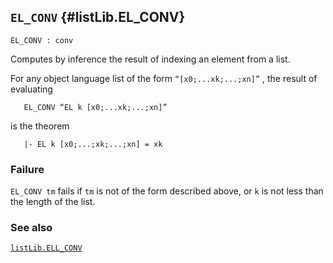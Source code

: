 ## `EL_CONV` {#listLib.EL_CONV}


```
EL_CONV : conv
```



Computes by inference the result of indexing an element from a list.


For any object language list of the form `“[x0;...xk;...;xn]”` ,
the result of evaluating
    
       EL_CONV “EL k [x0;...xk;...;xn]”
    
is the theorem
    
       |- EL k [x0;...;xk;...;xn] = xk
    



### Failure

`EL_CONV tm` fails if `tm` is not of the form described above,
or `k` is not less than the length of the list.

### See also

[`listLib.ELL_CONV`](#listLib.ELL_CONV)

